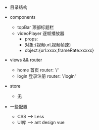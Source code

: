 * 目录结构
* components
    * topBar 顶部标题栏
    * videoPlayer 逐帧播放器
        * props:
        * 对象:{视频url,视频帧速}
        * object:{url:xxxx,frameRate:xxxxx}
        
* views && router
    * home 首页 router: '/'
    * login 登录注册 router: '/login'
    
* store
    * 无
    
* 一些配置
    * CSS --> Less
    * UI库 --> ant design vue 